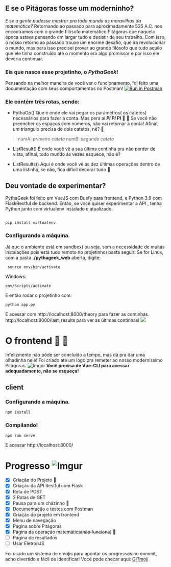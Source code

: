 
## E se o Pitágoras fosse um moderninho?
*E se a gente pudesse mostrar pra todo mundo as maravilhas da matemática?*
Retornando ao passado para aproximadamente 535 A.C. nos encontramos com o grande
filósofo matemático Pitágoras que naquela época estava pensando em largar tudo e desistir
de seu trabalho. Com isso, o nosso retorno ao passado trouxe um enorme desafio, que irá
revolucionar o mundo, mas para isso precisei provar ao grande filósofo que tudo aquilo
que ele tinha construído até o momento era algo promissor e por isso ele deveria continuar.

### Eis que nasce esse projetinho, o *PythaGeek*!
Pensando na melhor maneira de você ver o funcionamento, foi feito uma documentação com seus comportamentos no Postman!
[![Run in Postman](https://run.pstmn.io/button.svg)](https://app.getpostman.com/run-collection/86ab90f08b3c810715ed)

### Ele contém três rotas, sendo:

 - PythaOp()
 Que é onde ele vai pegar os parâmetros( os catetos) necessários para fazer a conta.
 Mas pera ai ***PI PI PI*** 🚓 🚓 
 Se você não preencher os espaços com números, não vai retornar a conta! Afinal, um triangulo precisa de dois catetos, né? 🔺 

> numA:  *primeiro cateto*
> numB:  *segundo cateto*

 - ListResult()
 É onde você vê a sua última continha pra não perder de vista, afinal, todo mundo ás vezes esquece, não é?

- ListResults()
Aqui é onde você vê as dez últimas operações dentro de uma listinha, se não, fica difícil decorar tudo 🙈

## Deu vontade de experimentar?
PythaGeek foi feito em VueJS com Buefy para frontend, e Python 3.9 com FlaskRestful de backend.
Então, se você quiser experimentar a API , tenha Python junto com virtualenv instalado e atualizado.
```

pip install virtualenv

```
### Configurando a máquina.
Já que o ambiente está em sandbox( ou seja, sem a necessidade de muitas instalações pois está tudo remoto no projetinho) basta seguir:
Se for Linux, com a pasta **./pythageek_web** aberta, digite:
```
 source env/bin/activate
```
Windows:
```
env/Scripts/activate
```
E então rodar o projetinho com:
```
python app.py
```
E acessar com http://localhost:8000/theory para fazer as continhas.
http://localhost:8000/last_results para ver as últimas continhas!
![](https://64.media.tumblr.com/tumblr_lsm7vvTjDR1qe36qq.gif)
# O frontend :construction: :no_entry_sign:
Infelizmente não pôde ser concluído a tempo, mas dá pra dar uma olhadinha nele!
Foi criado até um logo pra remeter ao nosso moderníssimo Pitágoras.
![Imgur](https://i.imgur.com/DSRPyPL.png)
**Você precisa de Vue-CLI para acessar adequadamente, não se esqueça!**

## client

### Configurando a máquina.
```
npm install
```

### Compilando!
```
npm run serve
```
E acessar http://localhost:8000/
# Progresso ![Imgur](https://i.imgur.com/1tyiTCv.png)
 
 - [x] Criação do Projeto 🎉
 - [x] Criação da API Restful com Flask
 - [x] Rota de POST
 - [x] 2 Rotas de GET
 - [x] Pausa para um cházinho 🍵
 - [x] Documentação e testes com Postman
 - [x] Criação do projeto em frontend
 - [x] Menu de navegação
 - [x] Página sobre Pitágoras
 - [x] Página da operação matemática(~~não funciona~~) :construction:
 - [ ] Página de resultados
 - [ ] Usar EletronJS

 Foi usado um sistema de emojis para apontar os progressos no commit, acho divertido e fácil de identificar! Você pode checar aqui: [GITmoji](https://gitmoji.dev/)


